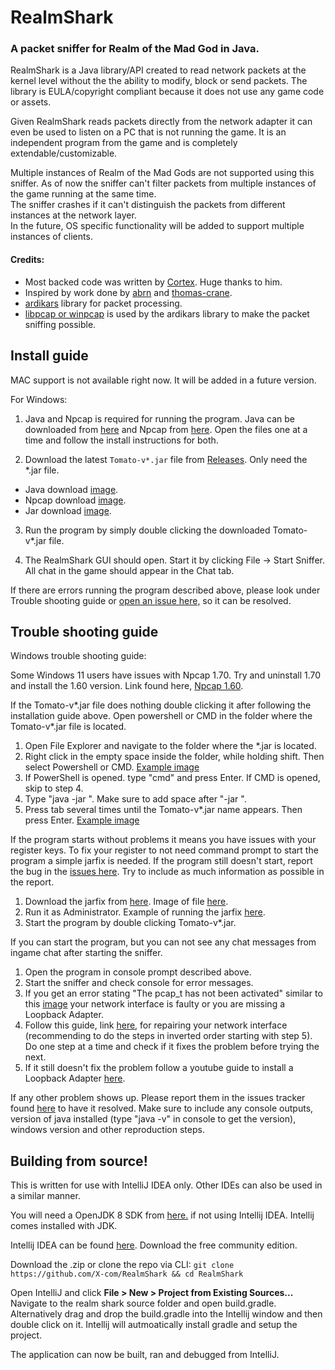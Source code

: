 # RealmShark  
### A packet sniffer for Realm of the Mad God in Java.

RealmShark is a Java library/API created to read network packets at the kernel level without the the ability to modify, block or send packets. The library is EULA/copyright compliant because it does not use any game code or assets.  

Given RealmShark reads packets directly from the network adapter it can even be used to listen on a PC that is not running the game. It is an independent program from the game and is completely extendable/customizable.  

Multiple instances of Realm of the Mad Gods are not supported using this sniffer. 
As of now the sniffer can't filter packets from multiple instances of the game running at the same time.   
The sniffer crashes if it can't distinguish the packets from different instances at the network layer.  
In the future, OS specific functionality will be added to support multiple instances of clients.

#### Credits:

- Most backed code was written by [Cortex](https://github.com/MCRcortex). Huge thanks to him.
- Inspired by work done by [abrn](https://github.com/abrn/realmlib) and [thomas-crane](https://github.com/thomas-crane/realmlib-net).
- [ardikars](https://github.com/ardikars/pcap) library for packet processing.
- [libpcap or winpcap](https://npcap.com/) is used by the ardikars library to make the packet sniffing possible.

## Install guide

MAC support is not available right now. It will be added in a future version.

For Windows:

1. Java and Npcap is required for running the program. Java can be downloaded from [here](https://www.java.com/en/download/) and Npcap from [here](https://npcap.com/#download). Open the files one at a time and follow the install instructions for both.

2. Download the latest `Tomato-v*.jar` file from [Releases](https://github.com/X-com/RealmShark/releases). Only need the *.jar file.

- Java download [image](https://user-images.githubusercontent.com/5974568/183230180-f9a66d31-2ed4-4073-8af2-cda12f271d01.png).
- Npcap download [image](https://user-images.githubusercontent.com/5974568/183230181-b8eacef2-71f3-47f5-8d46-959eb1bb82bf.png).
- Jar download [image](https://user-images.githubusercontent.com/5974568/183230231-b47f588a-08be-42f1-942f-8f0facf41aa0.png).

3. Run the program by simply double clicking the downloaded Tomato-v*.jar file.

4. The RealmShark GUI should open. Start it by clicking File -> Start Sniffer. All chat in the game should appear in the Chat tab.

If there are errors running the program described above, please look under Trouble shooting guide or [open an issue here,](https://github.com/X-com/RealmShark/issues) so it can be resolved.

## Trouble shooting guide

Windows trouble shooting guide:

Some Windows 11 users have issues with Npcap 1.70. Try and uninstall 1.70 and install the 1.60 version. Link found here, [Npcap 1.60](https://www.mediafire.com/file/xkjmfz1v1b47e0a/npcap-1.60.exe/file).

If the Tomato-v*.jar file does nothing double clicking it after following the installation guide above. Open powershell or CMD in the folder where the Tomato-v*.jar file is located.

1. Open File Explorer and navigate to the folder where the *.jar is located.
2. Right click in the empty space inside the folder, while holding shift. Then select Powershell or CMD. [Example image](https://user-images.githubusercontent.com/5974568/183230822-a35e2c52-8235-4efa-8543-9219b4611adc.png)
3. If PowerShell is opened. type "cmd" and press Enter. If CMD is opened, skip to step 4.
4. Type "java -jar ". Make sure to add space after "-jar ".
5. Press tab several times until the Tomato-v*.jar name appears. Then press Enter. [Example image](https://user-images.githubusercontent.com/5974568/183231024-a1e006b7-7dd0-43f3-8a99-4fdee3827f94.png)

If the program starts without problems it means you have issues with your register keys. To fix your register to not need command prompt to start the program a simple jarfix is needed. If the program still doesn't start, report the bug in the [issues here](https://github.com/X-com/RealmShark/issues). Try to include as much information as possible in the report.

1. Download the jarfix from [here](https://johann.loefflmann.net/en/software/jarfix/index.html). Image of file [here](https://user-images.githubusercontent.com/5974568/183231327-ac0a33c7-edb4-41bb-897f-bb86fa9ab939.png).
2. Run it as Administrator. Example of running the jarfix [here](https://user-images.githubusercontent.com/5974568/183231330-9d53b0b9-8288-4cab-a726-4095f3e3f479.png).
3. Start the program by double clicking Tomato-v*.jar.

If you can start the program, but you can not see any chat messages from ingame chat after starting the sniffer.

1. Open the program in console prompt described above.
2. Start the sniffer and check console for error messages.
3. If you get an error stating "The pcap_t has not been activated" similar to this [image](https://user-images.githubusercontent.com/5974568/183231488-c79f0189-4513-4b06-85d7-17deb610a340.png) your network interface is faulty or you are missing a Loopback Adapter. 
4. Follow this guide, link [here](https://tencomputer.com/npcap-loopback-adapter-no-internet/), for repairing your network interface (recommending to do the steps in inverted order starting with step 5). Do one step at a time and check if it fixes the problem before trying the next.
5. If it still doesn't fix the problem follow a youtube guide to install a Loopback Adapter [here](https://www.youtube.com/watch?v=N3Ido5VEkNE).

If any other problem shows up. Please report them in the issues tracker found [here](https://github.com/X-com/RealmShark/issues) to have it resolved. Make sure to include any console outputs, version of java installed (type "java -v" in console to get the version), windows version and other reproduction steps.

## Building from source!

This is written for use with IntelliJ IDEA only. Other IDEs can also  be used in a similar manner.

You will need a OpenJDK 8 SDK from [here.](https://jdk.java.net/18/) if not using Intellij IDEA. Intellij comes installed with JDK.

Intellij IDEA can be found [here](https://www.jetbrains.com/idea/download/#section=windows). Download the free community edition.

Download the .zip or clone the repo via CLI:
`git clone https://github.com/X-com/RealmShark && cd RealmShark`

Open IntelliJ and click **File > New > Project from Existing Sources...**
Navigate to the realm shark source folder and open build.gradle. Alternatively drag and drop the build.gradle into the Intellij window and then double click on it. Intellij will autmoatically install gradle and setup the project.

The application can now be built, ran and debugged from IntelliJ.
